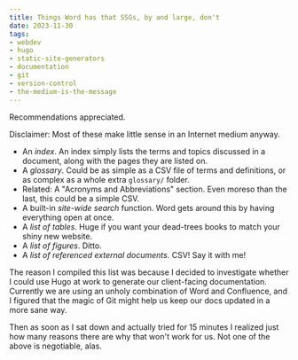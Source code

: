 ```yaml
---
title: Things Word has that SSGs, by and large, don't
date: 2023-11-30
tags: 
- webdev
- hugo
- static-site-generators
- documentation
- git
- version-control
- the-medium-is-the-message
---
```


Recommendations appreciated.

Disclaimer: Most of these make little sense in an Internet medium anyway.

- An *index*. An index simply lists the terms and topics discussed in a document, along with the pages they are listed on.
- A *glossary*. Could be as simple as a CSV file of terms and definitions, or as complex as a whole extra `glossary/` folder. 
- Related: A "Acronyms and Abbreviations" section. Even moreso than the last, this could be a simple CSV.
- A built-in *site-wide search* function. Word gets around this by having everything open at once.
- A *list of tables*. Huge if you want your dead-trees books to match your shiny new website.
- A *list of figures*. Ditto.
- A *list of referenced external documents.* CSV! Say it with me!

The reason I compiled this list was because I decided to investigate whether I could use Hugo at work to generate our client-facing documentation. Currently we are using an unholy combination of Word and Confluence, and I figured that the magic of Git might help us keep our docs updated in a more sane way. 

Then as soon as I sat down and actually tried for 15 minutes I realized just how many reasons there are why that won't work for us. Not one of the above is negotiable, alas.

